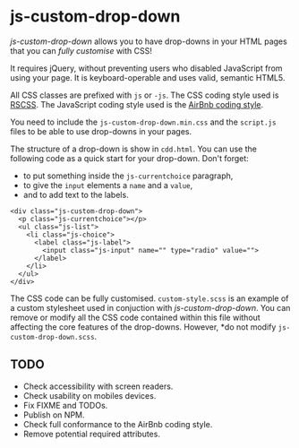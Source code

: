 # js-custom-drop-down
*js-custom-drop-down* allows you to have drop-downs in your HTML pages that you
can *fully customise* with CSS!

It requires jQuery, without preventing users who disabled JavaScript from using 
your page. It is keyboard-operable and uses valid, semantic HTML5.

All CSS classes are prefixed with `js` or `-js`. The CSS coding style used is 
[RSCSS](http://rscss.io/). The JavaScript coding style used is the 
[AirBnb coding style](https://github.com/airbnb/javascript).

You need to include the `js-custom-drop-down.min.css` and the `script.js` files 
to be able to use drop-downs in your pages.

The structure of a drop-down is show in `cdd.html`. You can use the following 
code as a quick start for your drop-down. Don't forget:
 * to put something inside the `js-currentchoice` paragraph, 
 * to give the `input` elements a `name` and a `value`, 
 * and to add text to the labels.
~~~~
<div class="js-custom-drop-down">
  <p class="js-currentchoice"></p>
  <ul class="js-list">
    <li class="js-choice">
      <label class="js-label">
        <input class="js-input" name="" type="radio" value="">
      </label>
    </li>
  </ul>
</div>
~~~~

The CSS code can be fully customised. `custom-style.scss` is an example of a 
custom stylesheet used in conjuction with *js-custom-drop-down*. You can remove 
or modify all the CSS code contained within this file without affecting the core
features of the drop-downs. However, *do not modify `js-custom-drop-down.scss`.

## TODO
 * Check accessibility with screen readers.
 * Check usability on mobiles devices.
 * Fix FIXME and TODOs.
 * Publish on NPM.
 * Check full conformance to the AirBnb coding style.
 * Remove potential required attributes.